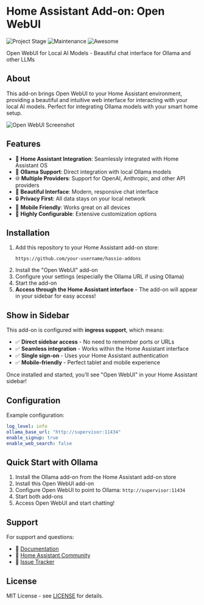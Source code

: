 # Home Assistant Add-on: Open WebUI

![Project Stage][project-stage-shield]
![Maintenance][maintenance-shield]
![Awesome][awesome-shield]

Open WebUI for Local AI Models - Beautiful chat interface for Ollama and other LLMs

## About

This add-on brings Open WebUI to your Home Assistant environment, providing a beautiful and intuitive web interface for interacting with your local AI models. Perfect for integrating Ollama models with your smart home setup.

![Open WebUI Screenshot](https://raw.githubusercontent.com/open-webui/open-webui/main/demo.gif)

## Features

- 🎯 **Home Assistant Integration**: Seamlessly integrated with Home Assistant OS
- 🤖 **Ollama Support**: Direct integration with local Ollama models
- 🌐 **Multiple Providers**: Support for OpenAI, Anthropic, and other API providers
- 🎨 **Beautiful Interface**: Modern, responsive chat interface
- 🔒 **Privacy First**: All data stays on your local network
- 📱 **Mobile Friendly**: Works great on all devices
- 🔧 **Highly Configurable**: Extensive customization options

## Installation

1. Add this repository to your Home Assistant add-on store:
   ```
   https://github.com/your-username/hassio-addons
   ```
2. Install the "Open WebUI" add-on
3. Configure your settings (especially the Ollama URL if using Ollama)
4. Start the add-on
5. **Access through the Home Assistant interface** - The add-on will appear in your sidebar for easy access!

## Show in Sidebar

This add-on is configured with **ingress support**, which means:
- ✅ **Direct sidebar access** - No need to remember ports or URLs
- ✅ **Seamless integration** - Works within the Home Assistant interface
- ✅ **Single sign-on** - Uses your Home Assistant authentication
- ✅ **Mobile-friendly** - Perfect tablet and mobile experience

Once installed and started, you'll see "Open WebUI" in your Home Assistant sidebar!

## Configuration

Example configuration:

```yaml
log_level: info
ollama_base_url: "http://supervisor:11434"
enable_signup: true
enable_web_search: false
```

## Quick Start with Ollama

1. Install the Ollama add-on from the Home Assistant add-on store
2. Install this Open WebUI add-on
3. Configure Open WebUI to point to Ollama: `http://supervisor:11434`
4. Start both add-ons
5. Access Open WebUI and start chatting!

## Support

For support and questions:

- 📖 [Documentation](DOCS.md)
- 💬 [Home Assistant Community](https://community.home-assistant.io/)
- 🐛 [Issue Tracker](https://github.com/open-webui/open-webui/issues)

## License

MIT License - see [LICENSE](https://github.com/open-webui/open-webui/blob/main/LICENSE) for details.

[awesome-shield]: https://img.shields.io/badge/awesome%3F-yes-brightgreen.svg
[maintenance-shield]: https://img.shields.io/maintenance/yes/2025.svg
[project-stage-shield]: https://img.shields.io/badge/project%20stage-experimental-yellow.svg
